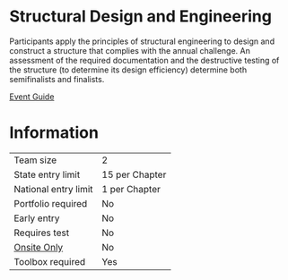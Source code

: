 # Structural Design and Engineering

Participants apply the principles of structural engineering to
design and construct a structure that complies with the annual
challenge. An assessment of the required documentation and
the destructive testing of the structure (to determine its design
efficiency) determine both semifinalists and finalists.

[Event Guide](https://lwsd.sharepoint.com/:b:/r/sites/GR-JHS-TechnologyStudentAssociation-SCA/Shared%20Documents/23-24/Competition/Event%20Guides/HS%20-%20Structural%20Design%20and%20Engineering.pdf)

# Information

|                        |                |
| ---------------------- | -------------- |
| Team size              | 2              |
| State entry limit      | 15 per Chapter |
| National entry limit   | 1 per Chapter  |
| Portfolio required     | No             |
| Early entry            | No             |
| Requires test          | No             |
| [Onsite Only](/#terms) | No             |
| Toolbox required       | Yes            |
